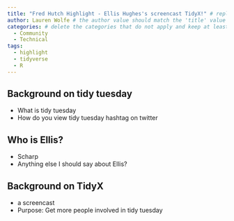 ```yaml
---
title: "Fred Hutch Highlight - Ellis Hughes's screencast TidyX!" # replace with the title of your post, a short catchy description to entice readers
author: Lauren Wolfe # the author value should match the 'title' value of your contributor file located here /gh-pages/_contributors. If you do not have a contributor file, please feel free to make one or contact one of our team members to assist you.
categories: # delete the categories that do not apply and keep at least one
  - Community
  - Technical
tags: 
  - highlight
  - tidyverse
  - R
---
```


## Background on tidy tuesday

* What is tidy tuesday
* How do you view tidy tuesday hashtag on twitter

## Who is Ellis?
* Scharp
* Anything else I should say about Ellis?

## Background on TidyX
* a screencast
* Purpose: Get more people involved in tidy tuesday
